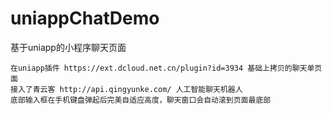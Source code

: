 # uniappChatDemo
基于uniapp的小程序聊天页面

	在uniapp插件 https://ext.dcloud.net.cn/plugin?id=3934 基础上拷贝的聊天单页面
	接入了青云客 http://api.qingyunke.com/ 人工智能聊天机器人
	底部输入框在手机键盘弹起后完美自适应高度，聊天窗口会自动滚到页面最底部
